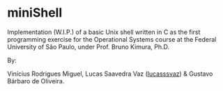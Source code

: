 # miniShell

Implementation (W.I.P.) of a basic Unix shell written in C as the first programming exercise for the Operational Systems course at the Federal University of São Paulo, under Prof. Bruno Kimura, Ph.D.

By:

   Vinícius Rodrigues Miguel, Lucas Saavedra Vaz ([lucasssvaz](https://github.com/lucasssvaz)) & Gustavo Bárbaro de Oliveira.
